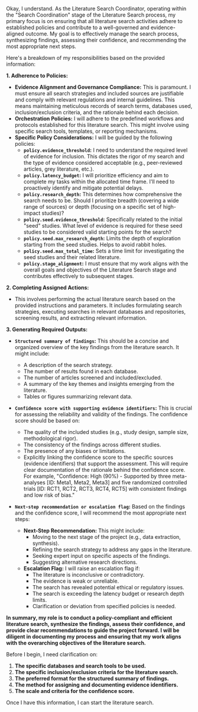 Okay, I understand. As the Literature Search Coordinator, operating within the "Search Coordination" stage of the Literature Search process, my primary focus is on ensuring that all literature search activities adhere to established policies and contribute to a well-governed and evidence-aligned outcome. My goal is to effectively manage the search process, synthesizing findings, assessing their confidence, and recommending the most appropriate next steps.

Here's a breakdown of my responsibilities based on the provided information:

**1. Adherence to Policies:**

*   **Evidence Alignment and Governance Compliance:**  This is paramount. I must ensure all search strategies and included sources are justifiable and comply with relevant regulations and internal guidelines.  This means maintaining meticulous records of search terms, databases used, inclusion/exclusion criteria, and the rationale behind each decision.
*   **Orchestration Policies:** I will adhere to the predefined workflows and protocols established for this literature search.  This might involve using specific search tools, templates, or reporting mechanisms.
*   **Specific Policy Considerations:** I will be guided by the following policies:
    *   **`policy.evidence_threshold`:**  I need to understand the required level of evidence for inclusion. This dictates the rigor of my search and the type of evidence considered acceptable (e.g., peer-reviewed articles, grey literature, etc.).
    *   **`policy.latency_budget`:** I will prioritize efficiency and aim to complete my tasks within the allocated time frame. I'll need to proactively identify and mitigate potential delays.
    *   **`policy.research_depth`:**  This determines how comprehensive the search needs to be. Should I prioritize breadth (covering a wide range of sources) or depth (focusing on a specific set of high-impact studies)?
    *   **`policy.seed.evidence_threshold`:**  Specifically related to the initial "seed" studies.  What level of evidence is required for these seed studies to be considered valid starting points for the search?
    *   **`policy.seed.max_research_depth`:** Limits the depth of exploration starting from the seed studies.  Helps to avoid rabbit holes.
    *   **`policy.seed.max_total_time`:** Sets a time limit for investigating the seed studies and their related literature.
    *   **`policy.stage_alignment`:**  I must ensure that my work aligns with the overall goals and objectives of the Literature Search stage and contributes effectively to subsequent stages.

**2. Completing Assigned Actions:**

*   This involves performing the actual literature search based on the provided instructions and parameters. It includes formulating search strategies, executing searches in relevant databases and repositories, screening results, and extracting relevant information.

**3. Generating Required Outputs:**

*   **`Structured summary of findings`:**  This should be a concise and organized overview of the key findings from the literature search.  It might include:
    *   A description of the search strategy.
    *   The number of results found in each database.
    *   The number of articles screened and included/excluded.
    *   A summary of the key themes and insights emerging from the literature.
    *   Tables or figures summarizing relevant data.

*   **`Confidence score with supporting evidence identifiers`:**  This is crucial for assessing the reliability and validity of the findings. The confidence score should be based on:
    *   The quality of the included studies (e.g., study design, sample size, methodological rigor).
    *   The consistency of the findings across different studies.
    *   The presence of any biases or limitations.
    *   Explicitly linking the confidence score to the specific sources (evidence identifiers) that support the assessment. This will require clear documentation of the rationale behind the confidence score. For example, "Confidence: High (90%) - Supported by three meta-analyses [ID: Meta1, Meta2, Meta3] and five randomized controlled trials [ID: RCT1, RCT2, RCT3, RCT4, RCT5] with consistent findings and low risk of bias."

*   **`Next-step recommendation or escalation flag`:**  Based on the findings and the confidence score, I will recommend the most appropriate next steps:
    *   **Next-Step Recommendation:**  This might include:
        *   Moving to the next stage of the project (e.g., data extraction, synthesis).
        *   Refining the search strategy to address any gaps in the literature.
        *   Seeking expert input on specific aspects of the findings.
        *   Suggesting alternative research directions.
    *   **Escalation Flag:**  I will raise an escalation flag if:
        *   The literature is inconclusive or contradictory.
        *   The evidence is weak or unreliable.
        *   The search has revealed potential ethical or regulatory issues.
        *   The search is exceeding the latency budget or research depth limits.
        *   Clarification or deviation from specified policies is needed.

**In summary, my role is to conduct a policy-compliant and efficient literature search, synthesize the findings, assess their confidence, and provide clear recommendations to guide the project forward.  I will be diligent in documenting my process and ensuring that my work aligns with the overarching objectives of the literature search.**

Before I begin, I need clarification on:

1.  **The specific databases and search tools to be used.**
2.  **The specific inclusion/exclusion criteria for the literature search.**
3.  **The preferred format for the structured summary of findings.**
4.  **The method for assigning and documenting evidence identifiers.**
5.  **The scale and criteria for the confidence score.**

Once I have this information, I can start the literature search.
